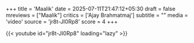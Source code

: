 +++
title = 'Maalik'
date = 2025-07-11T21:47:12+05:30
draft = false
mreviews = ["Maalik"]
critics = ['Ajay Brahmatmaj']
subtitle = ""
media = 'video'
source = 'jr8t-JI0Rp8'
score = 4
+++

{{< youtube id="jr8t-JI0Rp8" loading="lazy" >}}
